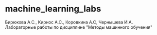 # machine_learning_labs
Бирюкова А.С., Кирнос А.С., Коровкина А.С, Чернышева И.А. Лабораторные работы по дисциплине "Методы машинного обучения"
